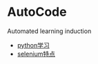 # AutoCode
Automated learning induction
- [python学习](document/为什么要学python.md  "python")
- [selenium特点](document/selenium特点.md  "selenium特点")

